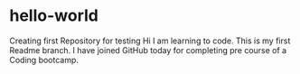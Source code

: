 # hello-world
Creating first Repository for testing
Hi I am learning to code. This is my first Readme branch. I have joined GitHub today for completing pre course of a Coding bootcamp.
